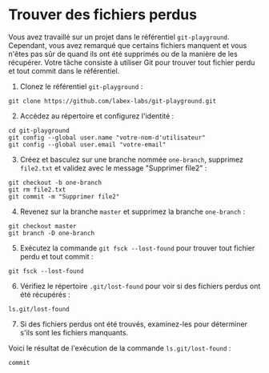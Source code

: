 # Trouver des fichiers perdus

Vous avez travaillé sur un projet dans le référentiel `git-playground`. Cependant, vous avez remarqué que certains fichiers manquent et vous n'êtes pas sûr de quand ils ont été supprimés ou de la manière de les récupérer. Votre tâche consiste à utiliser Git pour trouver tout fichier perdu et tout commit dans le référentiel.

1. Clonez le référentiel `git-playground` :

```shell
git clone https://github.com/labex-labs/git-playground.git
```

2. Accédez au répertoire et configurez l'identité :

```shell
cd git-playground
git config --global user.name "votre-nom-d'utilisateur"
git config --global user.email "votre-email"
```

3. Créez et basculez sur une branche nommée `one-branch`, supprimez `file2.txt` et validez avec le message "Supprimer file2" :

```shell
git checkout -b one-branch
git rm file2.txt
git commit -m "Supprimer file2"
```

4. Revenez sur la branche `master` et supprimez la branche `one-branch` :

```shell
git checkout master
git branch -D one-branch
```

5. Exécutez la commande `git fsck --lost-found` pour trouver tout fichier perdu et tout commit :

```shell
git fsck --lost-found
```

6. Vérifiez le répertoire `.git/lost-found` pour voir si des fichiers perdus ont été récupérés :

```shell
ls.git/lost-found
```

7. Si des fichiers perdus ont été trouvés, examinez-les pour déterminer s'ils sont les fichiers manquants.

Voici le résultat de l'exécution de la commande `ls.git/lost-found` :

```shell
commit
```
